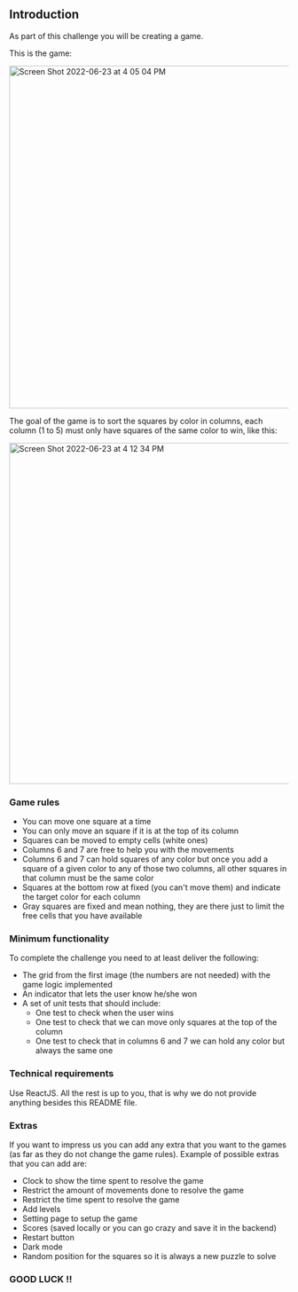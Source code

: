 ## Introduction

As part of this challenge you will be creating a game.

This is the game:

<img width="618" alt="Screen Shot 2022-06-23 at 4 05 04 PM" src="https://user-images.githubusercontent.com/36420989/175377934-184a318c-0a34-4520-b98c-2b33603e3bba.png">

The goal of the game is to sort the squares by color in columns, each column (1 to 5) must only have squares of the same color to win, like this:

<img width="615" alt="Screen Shot 2022-06-23 at 4 12 34 PM" src="https://user-images.githubusercontent.com/36420989/175379106-6ffc65df-8d81-4d22-88c6-84d0a214797d.png">

### Game rules

- You can move one square at a time
- You can only move an square if it is at the top of its column
- Squares can be moved to empty cells (white ones)
- Columns 6 and 7 are free to help you with the movements
- Columns 6 and 7 can hold squares of any color but once you add a square of a given color to any  of those two columns, all other squares in that column must be the same color
- Squares at the bottom row at fixed (you can't move them) and indicate the target color for each column
- Gray squares are fixed and mean nothing, they are there just to limit the free cells that you have available

### Minimum functionality

To complete the challenge you need to at least deliver the following:

- The grid from the first image (the numbers are not needed) with the game logic implemented
- An indicator that lets the user know he/she won
- A set of unit tests that should include:
  - One test to check when the user wins
  - One test to check that we can move only squares at the top of the column
  - One test to check that in columns 6 and 7 we can hold any color but always the same one

### Technical requirements

Use ReactJS. All the rest is up to you, that is why we do not provide anything besides this README file.

### Extras

If you want to impress us you can add any extra that you want to the games (as far as they do not change the game rules). Example of possible extras that you can add are:

- Clock to show the time spent to resolve the game
- Restrict the amount of movements done to resolve the game
- Restrict the time spent to resolve the game
- Add levels
- Setting page to setup the game
- Scores (saved locally or you can go crazy and save it in the backend)
- Restart button
- Dark mode
- Random position for the squares so it is always a new puzzle to solve

### GOOD LUCK !!
